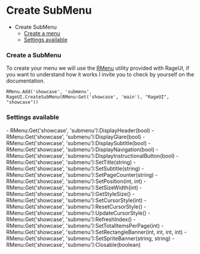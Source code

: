 # Create SubMenu

- Create SubMenu
    - [Create a menu](#create-submenu)
    - [Settings available](#settings-available)
    
<a name="create-submenu"></a>
### Create a SubMenu

To create your menu we will use the [RMenu](/docs/{{version}}/rmenu) utility provided with RageUI, if you want to understand how it works I invite you to check by yourself on the documentation.

    RMenu.Add('showcase', 'submenu', RageUI.CreateSubMenu(RMenu:Get('showcase', 'main'), "RageUI", "showcase"))

<a name="settings-available"></a>
### Settings available

<div class="content-list" markdown="1">
 - RMenu:Get('showcase', 'submenu'):DisplayHeader(bool)
 - RMenu:Get('showcase', 'submenu'):DisplayGlare(bool)
 - RMenu:Get('showcase', 'submenu'):DisplaySubtitle(bool)
 - RMenu:Get('showcase', 'submenu'):DisplayNavigation(bool)
 - RMenu:Get('showcase', 'submenu'):DisplayInstructionalButton(bool)
 - RMenu:Get('showcase', 'submenu'):SetTitle(string)
 - RMenu:Get('showcase', 'submenu'):SetSubtitle(string)
 - RMenu:Get('showcase', 'submenu'):SetPageCounter(string)
 - RMenu:Get('showcase', 'submenu'):SetPosition(int, int)
 - RMenu:Get('showcase', 'submenu'):SetSizeWidth(int)
 - RMenu:Get('showcase', 'submenu'):GetStyleSize()
 - RMenu:Get('showcase', 'submenu'):SetCursorStyle(int)
 - RMenu:Get('showcase', 'submenu'):ResetCursorStyle()
 - RMenu:Get('showcase', 'submenu'):UpdateCursorStyle()
 - RMenu:Get('showcase', 'submenu'):RefreshIndex()
 - RMenu:Get('showcase', 'submenu'):SetTotalItemsPerPage(int)
 - RMenu:Get('showcase', 'submenu'):SetRectangleBanner(int, int, int, int)
 - RMenu:Get('showcase', 'submenu'):SetSpriteBanner(string, string)
 - RMenu:Get('showcase', 'submenu'):Closable(boolean)
</div>
